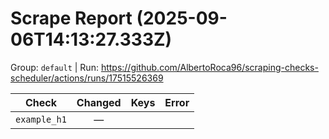 # Scrape Report (2025-09-06T14:13:27.333Z)

Group: `default`  |  Run: https://github.com/AlbertoRoca96/scraping-checks-scheduler/actions/runs/17515526369

| Check | Changed | Keys | Error |
|---|:---:|:--|:--|
| `example_h1` | — |  |  |
